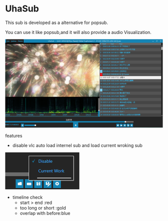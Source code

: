 UhaSub
======
This sub is developed as a alternative for popsub.

You can use it like popsub,and it will also provide a audio Visualization.

![main view](./pri/main.PNG)



features
* disable vlc auto load internel sub and load current wroking sub

![select showing sub](./pri/sub.PNG)

* timeline check 
    * start > end        :red
    * too long or short  :gold
    * overlap with before:blue
    